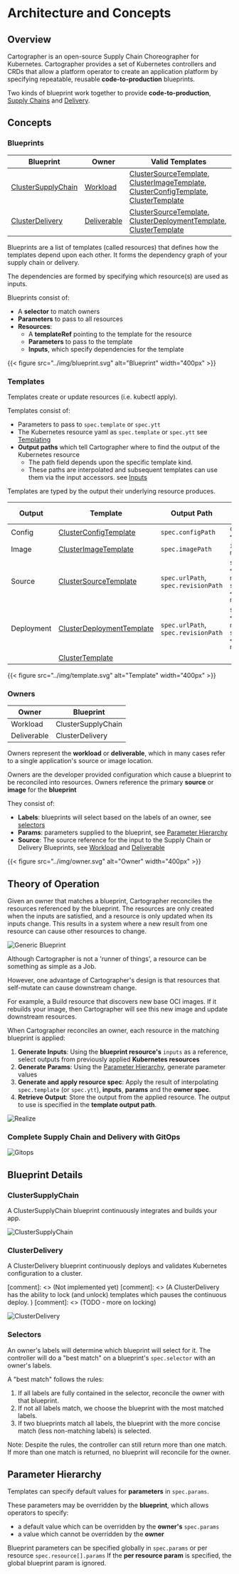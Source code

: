 # Architecture and Concepts

## Overview

Cartographer is an open-source Supply Chain Choreographer for Kubernetes. Cartographer provides a set of Kubernetes
controllers and CRDs that allow a platform operator to create an application platform by specifying repeatable, reusable
**code-to-production** blueprints.

Two kinds of blueprint work together to provide **code-to-production**, [Supply Chains](#clustersupplychain) and
[Delivery](#clusterdelivery).

## Concepts

### Blueprints

| Blueprint                                                   | Owner                                            | Valid Templates                                                                                                                                                                                                                                              |
| ----------------------------------------------------------- | ------------------------------------------------ | ------------------------------------------------------------------------------------------------------------------------------------------------------------------------------------------------------------------------------------------------------------ |
| [ClusterSupplyChain](reference/workload#clustersupplychain) | [Workload](reference/workload#workload)          | [ClusterSourceTemplate](reference/template#clustersourcetemplate), [ClusterImageTemplate](reference/template#clusterimagetemplate), [ClusterConfigTemplate](reference/template#clusterconfigtemplate), [ClusterTemplate](reference/template#clustertemplate) |
| [ClusterDelivery](reference/deliverable#clusterdelivery)    | [Deliverable](reference/deliverable#deliverable) | [ClusterSourceTemplate](reference/template#clustersourcetemplate), [ClusterDeploymentTemplate](reference/template#clusterdeploymenttemplate), [ClusterTemplate](reference/template#clustertemplate)                                                          |

Blueprints are a list of templates (called resources) that defines how the templates depend upon each other. It forms
the dependency graph of your supply chain or delivery.

The dependencies are formed by specifying which resource(s) are used as inputs.

Blueprints consist of:

- A **selector** to match owners
- **Parameters** to pass to all resources
- **Resources**:
  - A **templateRef** pointing to the template for the resource
  - **Parameters** to pass to the template
  - **Inputs**, which specify dependencies for the template

{{< figure src="../img/blueprint.svg" alt="Blueprint" width="400px" >}}

<!-- https://miro.com/app/board/uXjVOeb8u5o=/ -->

### Templates

Templates create or update resources (i.e. kubectl apply).

Templates consist of:

- Parameters to pass to `spec.template` or `spec.ytt`
- The Kubernetes resource yaml as `spec.template` or `spec.ytt` see [Templating](templating#templating)
- **Output paths** which tell Cartographer where to find the output of the Kubernetes resource
  - The path field depends upon the specific template kind.
  - These paths are interpolated and subsequent templates can use them via the input accessors. see
    [Inputs](templating#inputs)

Templates are typed by the output their underlying resource produces.

| Output     | Template                                                                  | Output Path                         | Input Accessor                                              |
| ---------- | ------------------------------------------------------------------------- | ----------------------------------- | ----------------------------------------------------------- |
| Config     | [ClusterConfigTemplate](reference/template#clusterconfigtemplate)         | `spec.configPath`                   | `configs.<input-name>`                                      |
| Image      | [ClusterImageTemplate](reference/template#clusterimagetemplate)           | `spec.imagePath`                    | `images.<input-name>`                                       |
| Source     | [ClusterSourceTemplate](reference/template#clustersourcetemplate)         | `spec.urlPath`, `spec.revisionPath` | `sources.<input-name>.url`, `sources.<input-name>.revision` |
| Deployment | [ClusterDeploymentTemplate](reference/template#clusterdeploymenttemplate) | `spec.urlPath`, `spec.revisionPath` | `sources.<input-name>.url`, `sources.<input-name>.revision` |
|            | [ClusterTemplate](reference/template#clustertemplate)                     |

{{< figure src="../img/template.svg" alt="Template" width="400px" >}}

### Owners

| Owner       | Blueprint          |
| ----------- | ------------------ |
| Workload    | ClusterSupplyChain |
| Deliverable | ClusterDelivery    |

Owners represent the **workload** or **deliverable**, which in many cases refer to a single application's source or
image location.

Owners are the developer provided configuration which cause a blueprint to be reconciled into resources. Owners
reference the primary **source** or **image** for the **blueprint**

They consist of:

- **Labels**: blueprints will select based on the labels of an owner, see [selectors](#selectors)
- **Params**: parameters supplied to the blueprint, see [Parameter Hierarchy](#parameter-hierarchy)
- **Source**: The source reference for the input to the Supply Chain or Delivery Blueprints, see
  [Workload](reference/workload#workload) and [Deliverable](reference/deliverable#deliverable)

{{< figure src="../img/owner.svg" alt="Owner" width="400px" >}}

## Theory of Operation

Given an owner that matches a blueprint, Cartographer reconciles the resources referenced by the blueprint. The
resources are only created when the inputs are satisfied, and a resource is only updated when its inputs change. This
results in a system where a new result from one resource can cause other resources to change.

![Generic Blueprint](../img/generic.jpg)

<!-- https://miro.com/app/board/uXjVOeb8u5o=/ -->

Although Cartographer is not a 'runner of things', a resource can be something as simple as a Job.

However, one advantage of Cartographer's design is that resources that self-mutate can cause downstream change.

For example, a Build resource that discovers new base OCI images. If it rebuilds your image, then Cartographer will see
this new image and update downstream resources.

When Cartographer reconciles an owner, each resource in the matching blueprint is applied:

1. **Generate Inputs**: Using the **blueprint resource's** `inputs` as a reference, select outputs from previously
   applied **Kubernetes resources**
2. **Generate Params**: Using the [Parameter Hierarchy](architecture.md#parameter-hierarchy), generate parameter values
3. **Generate and apply resource spec**: Apply the result of interpolating `spec.template` (or `spec.ytt`), **inputs**,
   **params** and the **owner spec**.
4. **Retrieve Output**: Store the output from the applied resource. The output to use is specified in the **template
   output path**.

![Realize](../img/realize.jpg)

### Complete Supply Chain and Delivery with GitOps

![Gitops](../img/gitops.jpg)

## Blueprint Details

### ClusterSupplyChain

A ClusterSupplyChain blueprint continuously integrates and builds your app.

![ClusterSupplyChain](../img/supplychain.png)

### ClusterDelivery

A ClusterDelivery blueprint continuously deploys and validates Kubernetes configuration to a cluster.

[comment]: <> (Not implemented yet) [comment]: <> (A ClusterDelivery has the ability to lock &#40;and unlock&#41;
templates which pauses the continuous deploy. ) [comment]: <> (TODO - more on locking)

![ClusterDelivery](../img/delivery.jpg)

### Selectors

An owner's labels will determine which blueprint will select for it. The controller will do a "best match" on a
blueprint's `spec.selector` with an owner's labels.

A "best match" follows the rules:

1. If all labels are fully contained in the selector, reconcile the owner with that blueprint.
2. If not all labels match, we choose the blueprint with the most matched labels.
3. If two blueprints match all labels, the blueprint with the more concise match (less non-matching labels) is selected.

Note: Despite the rules, the controller can still return more than one match. If more than one match is returned, no
blueprint will reconcile for the owner.

## Parameter Hierarchy

<!--- @TODO Image of params -->

Templates can specify default values for **parameters** in `spec.params`.

These parameters may be overridden by the **blueprint**, which allows operators to specify:

- a default value which can be overridden by the **owner's** `spec.params`
- a value which cannot be overridden by the **owner**

Blueprint parameters can be specified globally in `spec.params` or per resource `spec.resource[].params` If the **per
resource param** is specified, the global blueprint param is ignored.

